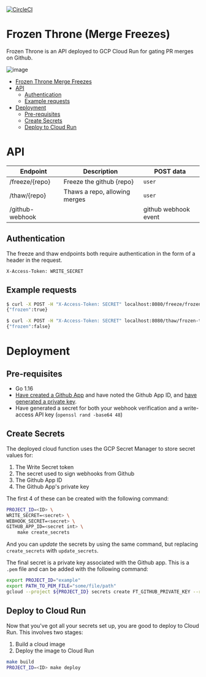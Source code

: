 [![CircleCI](https://circleci.com/gh/TheJokersThief/frozen-throne/tree/main.svg?style=svg)](https://circleci.com/gh/TheJokersThief/frozen-throne/tree/main)

# Frozen Throne (Merge Freezes)
Frozen Throne is an API deployed to GCP Cloud Run for gating PR merges on Github.

![image](https://user-images.githubusercontent.com/1175876/145129803-ce719ddc-f8ba-4c90-a5eb-90dd1d116965.png)

<!-- TOC -->

- [Frozen Throne Merge Freezes](#frozen-throne-merge-freezes)
- [API](#api)
    - [Authentication](#authentication)
    - [Example requests](#example-requests)
- [Deployment](#deployment)
    - [Pre-requisites](#pre-requisites)
    - [Create Secrets](#create-secrets)
    - [Deploy to Cloud Run](#deploy-to-cloud-run)

<!-- /TOC -->

# API

| Endpoint         | Description                    | POST data            |
|------------------|--------------------------------|----------------------|
| /freeze/{repo}   | Freeze the github {repo}       | `user`               |
| /thaw/{repo}     | Thaws a repo, allowing merges  | `user`               |
| /github-webhook  |                                | github webhook event |

## Authentication

The freeze and thaw endpoints both require authentication in the form of a header in the request.

```
X-Access-Token: WRITE_SECRET
```

## Example requests

```bash
$ curl -X POST -H "X-Access-Token: SECRET" localhost:8080/freeze/frozen-throne -d "user=thejokersthief"
{"frozen":true}

$ curl -X POST -H "X-Access-Token: SECRET" localhost:8080/thaw/frozen-throne -d "user=thejokersthief"
{"frozen":false}
```

# Deployment

## Pre-requisites

* Go 1.16
* [Have created a Github App](https://docs.github.com/en/developers/apps/building-github-apps/creating-a-github-app) and have noted the Github App ID, and [have generated a private key](https://docs.github.com/en/developers/apps/building-github-apps/authenticating-with-github-apps).
* Have generated a secret for both your webhook verification and a write-access API key (`openssl rand -base64 48`)

## Create Secrets
The deployed cloud function uses the GCP Secret Manager to store secret values for:

1. The Write Secret token
1. The secret used to sign webhooks from Github
1. The Github App ID
1. The Github App's private key

The first 4 of these can be created with the following command:

```bash
PROJECT_ID=<ID> \
WRITE_SECRET=<secret> \
WEBHOOK_SECRET=<secret> \
GITHUB_APP_ID=<secret int> \
    make create_secrets
```

And you can _update_ the secrets by using the same command, but replacing `create_secrets` with `update_secrets`.

The final secret is a private key associated with the Github app. This is a `.pem` file and can be added with the following command:

```bash
export PROJECT_ID="example"
export PATH_TO_PEM_FILE="some/file/path"
gcloud --project ${PROJECT_ID} secrets create FT_GITHUB_PRIVATE_KEY --replication-policy="automatic" --data-file=${PATH_TO_PEM_FILE}
```

## Deploy to Cloud Run

Now that you've got all your secrets set up, you are good to deploy to Cloud Run. This involves two stages:

1. Build a cloud image
2. Deploy the image to Cloud Run

```bash
make build
PROJECT_ID=<ID> make deploy
```
